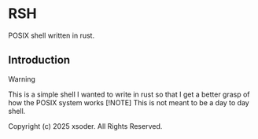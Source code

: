 # RSH

POSIX shell written in rust.

## Introduction

> [!WARNING]
> This is a simple shell I wanted to write in rust so that I get a better grasp
> of how the POSIX system works
> [!NOTE]
> This is not meant to be a day to day shell.

Copyright (c) 2025 xsoder. All Rights Reserved.
